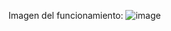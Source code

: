 Imagen del funcionamiento: 
![image](https://github.com/user-attachments/assets/91c2dc7c-207a-4040-8a7c-08a36ce97ba8)
